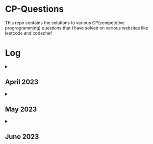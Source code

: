 # CP-Questions
This repo contains the solutions to various CP(competetive progrogramming) questions that I have solved on various websites like leetcode and codechef

# Log

<details>
<summary><h2>April 2023</h2></summary>
<table>
    <tr>
      <th>Date</th>
      <th>Question Numbers</th>
      <th>Question Names</th>
      <th>Languages</th>
    </tr>
    <tr>
      <td>03/04/2023</td>
      <td><a href="https://github.com/DaveyDark/cp-questions/blob/master/leetcode/881.rs">Leetcode#881</a> </td>
      <td>Boats to Save People</td>
      <td>Rust</td>
    </tr>
    <tr>
      <td>04/04/2023</td>
      <td><a href="https://github.com/DaveyDark/cp-questions/blob/master/leetcode/2405.rs">Leetcode#2405</a> </td>
      <td>Optimal Partition of String</td>
      <td>Rust</td>
    </tr>
    <tr>
      <td>05/04/2023</td>
      <td><a href="https://github.com/DaveyDark/cp-questions/blob/master/leetcode/2300.rs">Leetcode#2300</a> </td>
      <td>Successful Pairs of Spells and Potions</td>
      <td>Rust</td>
    </tr>
    <tr>
      <td>06/04/2023</td>
      <td><a href="https://github.com/DaveyDark/cp-questions/blob/master/leetcode/1254.rs">Leetcode#1254</a> </td>
      <td>Number of Closed Islands</td>
      <td>Rust</td>
    </tr>
    <tr>
      <td>07/04/2023</td>
      <td><a href="https://github.com/DaveyDark/cp-questions/blob/master/leetcode/1020.rs">Leetcode#1020</a> </td>
      <td>Number of Enclaves</td>
      <td>Rust</td>
    </tr>
    <tr>
      <td>08/04/2023</td>
      <td><a href="https://github.com/DaveyDark/cp-questions/blob/master/leetcode/704.rs">Leetcode#704</a> </td>
      <td>Binary Search</td>
      <td>Rust</td>
    </tr>
    <tr>
      <td>09/04/2023</td>
      <td>
      <a href="https://github.com/DaveyDark/cp-questions/blob/master/leetcode/52.rs">Leetcode#52</a>
      <br>
      <a href="https://github.com/DaveyDark/cp-questions/blob/master/leetcode/53.rs">Leetcode#53</a>
      </td>
      <td>
      Contains Duplicate
      <br>
      Maximum Subarray
      </td>
      <td>Rust</td>
    </tr>
    <tr>
      <td>10/04/2023</td>
      <td>
      <a href="https://github.com/DaveyDark/cp-questions/blob/master/leetcode/1.rs">Leetcode#1</a>
      <br>
      <a href="https://github.com/DaveyDark/cp-questions/blob/master/leetcode/88.rs">Leetcode#88</a>
      </td>
	  <td>
      Two Sum
      <br>
      Merge Sorted Array
      </td>
      <td>Rust</td>
    </tr>
    <tr>
      <td>11/04/2023</td>
      <td>
      <a href="https://github.com/DaveyDark/cp-questions/blob/master/leetcode/121.rs">Leetcode#121</a>
      <br>
      <a href="https://github.com/DaveyDark/cp-questions/blob/master/leetcode/350.rs">Leetcode#350</a>
      </td>
	  <td>
      Best Time to Buy and Sell Stock
      <br>
      Intersection of Two Arrays II
      </td>
      <td>Rust</td>
    </tr>
    <tr>
      <td>12/04/2023</td>
      <td>
      <a href="https://github.com/DaveyDark/cp-questions/blob/master/leetcode/566.rs">Leetcode#566</a> 
      <br>
      <a href="https://github.com/DaveyDark/cp-questions/blob/master/leetcode/118.rs">Leetcode#118</a> 
      </td>
	  <td>
      Reshape The Matrix
      <br>
      Pascal's Triangle
      </td>
      <td>Rust</td>
    </tr>
    <tr>
      <td>13/04/2023</td>
      <td>
      <a href="https://github.com/DaveyDark/cp-questions/blob/master/leetcode/36.rs">Leetcode#36</a> 
      <br>
      <a href="https://github.com/DaveyDark/cp-questions/blob/master/leetcode/74.rs">Leetcode#74</a> 
      </td>
	  <td>
      Valid Sudoku
      <br>
      Search a 2D Matrix
      </td>
      <td>Rust</td>
    </tr>
    <tr>
      <td>14/04/2023</td>
      <td>
      <a href="https://github.com/DaveyDark/cp-questions/blob/master/leetcode/242.rs">Leetcode#242</a> 
      <br>
      <a href="https://github.com/DaveyDark/cp-questions/blob/master/leetcode/383.rs">Leetcode#383</a> 
      <br>
      <a href="https://github.com/DaveyDark/cp-questions/blob/master/leetcode/387.rs">Leetcode#387</a>
      </td>
	  <td>
      Valid Anagram
      <br>
      Ransom Note
      <br>
      First Unique Character in String
      </td>
      <td>Rust</td>
    </tr>
    <tr>
      <td>15/04/2023</td>
      <td>
      <a href="https://github.com/DaveyDark/cp-questions/blob/master/leetcode/141.cpp">Leetcode#141</a> 
      </td>
	  <td>
      Linked List Cycle
      </td>
      <td>C++</td>
    </tr>
    <tr>
      <td>16/04/2023</td>
      <td>
      <a href="https://github.com/DaveyDark/cp-questions/blob/master/leetcode/203.cpp">Leetcode#203</a> 
      <br>
      <a href="https://github.com/DaveyDark/cp-questions/blob/master/leetcode/206.cpp">Leetcode#206</a> 
      <br>
      <a href="https://github.com/DaveyDark/cp-questions/blob/master/leetcode/21.cpp">Leetcode#21</a>
      <br>
      <a href="https://github.com/DaveyDark/cp-questions/blob/master/leetcode/83.cpp">Leetcode#83</a>
      </td>
	  <td>
      Remove Linked List Elements
      <br>
      Reverse Linked List
      <br>
      Merge Two Sorted Lists
      <br>
      Remove Duplicates from Sorted List
      </td>
      <td>C++</td>
    </tr>
    <tr>
      <td>17/04/2023</td>
      <td>
      <a href="https://github.com/DaveyDark/cp-questions/blob/master/leetcode/20.rs">Leetcode#20</a> 
      <br>
      <a href="https://github.com/DaveyDark/cp-questions/blob/master/leetcode/232.rs">Leetcode#232</a> 
      </td>
      <td>
      Valid Parentheses
      <br>
      Implement Queue using Stacks
      </td>
      <td>Rust</td>
    </tr>
    <tr>
      <td>18/04/2023</td>
      <td>
      <a href="https://github.com/DaveyDark/cp-questions/blob/master/leetcode/144.cpp">Leetcode#144</a> 
      <br>
      <a href="https://github.com/DaveyDark/cp-questions/blob/master/leetcode/94.cpp">Leetcode#94</a> 
      <br>
      <a href="https://github.com/DaveyDark/cp-questions/blob/master/leetcode/145.cpp">Leetcode#145</a>
      </td>
	  <td>
      Binary Tree Preorder Traversal
      <br>
      Binary Tree Inorder Traversal
      <br>
      Binary Tree Postorder Traversal
      </td>
      <td>C++</td>
    </tr>
    <tr>
      <td>19/04/2023</td>
      <td>
      <a href="https://github.com/DaveyDark/cp-questions/blob/master/leetcode/102.cpp">Leetcode#102</a> 
      <br>
      <a href="https://github.com/DaveyDark/cp-questions/blob/master/leetcode/104.cpp">Leetcode#104</a> 
      <br>
      <a href="https://github.com/DaveyDark/cp-questions/blob/master/leetcode/101.cpp">Leetcode#101</a>
      </td>
	  <td>
      Binary Tree Level Order Traversal
      <br>
      Maximum Depth of Binary Tree
      <br>
      Symmetric Tree
      </td>
      <td>C++</td>
    </tr>
    <tr>
      <td>20/04/2023</td>
      <td>
      <a href="https://github.com/DaveyDark/cp-questions/blob/master/leetcode/112.cpp">Leetcode#112</a> 
      <br>
      <a href="https://github.com/DaveyDark/cp-questions/blob/master/leetcode/226.cpp">Leetcode#226</a> 
      </td>
      <td>
      Path Sum
      <br>
      Invert Binary Tree
      </td>
      <td>C++</td>
    </tr>
    <tr>
      <td>21/04/2023</td>
      <td>
      <a href="https://github.com/DaveyDark/cp-questions/blob/master/leetcode/700.cpp">Leetcode#701</a> 
      <br>
      <a href="https://github.com/DaveyDark/cp-questions/blob/master/leetcode/701.cpp">Leetcode#700</a> 
      </td>
      <td>
      Search in a Binary Search Tree
      <br>
      Insert into a Binary Search Tree
      </td>
      <td>C++</td>
    </tr>
    <tr>
      <td>22/04/2023</td>
      <td>
      <a href="https://github.com/DaveyDark/cp-questions/blob/master/leetcode/98.cpp">Leetcode#98</a> 
      <br>
      <a href="https://github.com/DaveyDark/cp-questions/blob/master/leetcode/653.cpp">Leetcode#653</a> 
      <br>
      <a href="https://github.com/DaveyDark/cp-questions/blob/master/leetcode/255.cpp">Leetcode#255</a> 
      <br>
      <a href="https://github.com/DaveyDark/cp-questions/blob/master/leetcode/278.rs">Leetcode#278</a> 
      <br>
      <a href="https://github.com/DaveyDark/cp-questions/blob/master/leetcode/35.rs">Leetcode#35</a> 
      </td>
      <td>
      Validate Binary Search Tree
      <br>
      Two Sum IV - Input is a BST
      <br>
      Lowest Common Ancestor of Binary Search Tree
      <br>
      First Bad Version
      <br>
      Search Insert Position
      </td>
      <td>C++, Rust</td>
    </tr>
    <tr>
      <td>23/04/2023</td>
      <td>
      <a href="https://github.com/DaveyDark/cp-questions/blob/master/leetcode/977.rs">Leetcode#977</a> 
      </td>
      <td>
      Squares of a Sorted Array
      </td>
      <td>Rust</td>
    </tr>
    <tr>
      <td>24/04/2023</td>
      <td>
      <a href="https://github.com/DaveyDark/cp-questions/blob/master/leetcode/189.rs">Leetcode#189</a> 
      <br>
      <a href="https://github.com/DaveyDark/cp-questions/blob/master/leetcode/283.rs">Leetcode#283</a> 
      <br>
      <a href="https://github.com/DaveyDark/cp-questions/blob/master/leetcode/167.rs">Leetcode#167</a> 
      </td>
      <td>
      Rotate Array
      <br>
      Move Zeroes
      <br>
      Two Sum II - Array is Sorted
      </td>
      <td>Rust</td>
    </tr>
    <tr>
      <td>25/04/2023</td>
      <td>
      <a href="https://github.com/DaveyDark/cp-questions/blob/master/leetcode/344.java">Leetcode#344</a> 
      <br>
      <a href="https://github.com/DaveyDark/cp-questions/blob/master/leetcode/557.java">Leetcode#557</a> 
      </td>
      <td>
      Reverse String
      <br>
      Reverse Words in a String III
      </td>
      <td>Java</td>
    </tr>
    <tr>
      <td>26/04/2023</td>
      <td>
      <a href="https://github.com/DaveyDark/cp-questions/blob/master/leetcode/876.cpp">Leetcode#876</a> 
      <br>
      <a href="https://github.com/DaveyDark/cp-questions/blob/master/leetcode/19.cpp">Leetcode#19</a> 
      </td>
      <td>
      Middle of Linked List
      <br>
      Remove Nth Node from End of List
      </td>
      <td>C++</td>
    </tr>
    <tr>
      <td>27/04/2023</td>
      <td>
      <a href="https://github.com/DaveyDark/cp-questions/blob/master/leetcode/3.rs">Leetcode#3</a> 
      <br>
      <a href="https://github.com/DaveyDark/cp-questions/blob/master/leetcode/567.rs">Leetcode#567</a> 
      </td>
      <td>
      Longest Substring Without Repeating Characters
      <br>
      Permutation in String
      </td>
      <td>Rust</td>
    </tr>
    <tr>
      <td>28/04/2023</td>
      <td>
      <a href="https://github.com/DaveyDark/cp-questions/blob/master/leetcode/733.rs">Leetcode#733</a> 
      <br>
      <a href="https://github.com/DaveyDark/cp-questions/blob/master/leetcode/695.rs">Leetcode#695</a> 
      </td>
      <td>
      Flood Fill
      <br>
      Max Area of Island
      </td>
      <td>Rust</td>
    </tr>
    <tr>
      <td>29/04/2023</td>
      <td>
      <a href="https://github.com/DaveyDark/cp-questions/blob/master/leetcode/618.cpp">Leetcode#618</a> 
      <br>
      <a href="https://github.com/DaveyDark/cp-questions/blob/master/leetcode/116.cpp">Leetcode#116</a> 
      </td>
      <td>
      Merge Two Binary Trees
      <br>
      Populating Next Right Pointers in Each Node
      </td>
      <td>C++</td>
    </tr>
    <tr>
      <td>30/04/2023</td>
      <td>
      <a href="https://github.com/DaveyDark/cp-questions/blob/master/leetcode/542.rs">Leetcode#542</a> 
      <br>
      <a href="https://github.com/DaveyDark/cp-questions/blob/master/leetcode/994.rs">Leetcode#994</a> 
      </td>
      <td>
      01 Matrix
      <br>
      Rotting Oranges
      </td>
      <td>Rust</td>
    </tr>
</table>

</details>
<details>
<summary><h2>May 2023</h2></summary>
<table>
    <tr>
      <th>Date</th>
      <th>Question Numbers</th>
      <th>Question Names</th>
      <th>Languages</th>
    </tr>
    <tr>
      <td>01/05/2023</td>
      <td>
      <a href="https://github.com/DaveyDark/cp-questions/blob/master/leetcode/21.cpp">Leetcode#21</a> 
      <br>
      <a href="https://github.com/DaveyDark/cp-questions/blob/master/leetcode/206.cpp">Leetcode#206</a> 
      </td>
      <td>
      Merge Two Sorted Lists
      <br>
      Reverse Linked List
      </td>
      <td>C++</td>
    </tr>
    <tr>
      <td>02/05/2023</td>
      <td>
      <a href="https://github.com/DaveyDark/cp-questions/blob/master/leetcode/77.rs">Leetcode#77</a> 
      <br>
      <a href="https://github.com/DaveyDark/cp-questions/blob/master/leetcode/46.rs">Leetcode#46</a> 
      <br>
      <a href="https://github.com/DaveyDark/cp-questions/blob/master/leetcode/784.rs">Leetcode#784</a> 
      </td>
      <td>
      Combinations
      <br>
      Permutations
      <br>
      Letter Case Permutation
      </td>
      <td>Rust</td>
    </tr>
    <tr>
      <td>03/05/2023</td>
      <td>
      <a href="https://github.com/DaveyDark/cp-questions/blob/master/leetcode/70.rs">Leetcode#70</a> 
      <br>
      <a href="https://github.com/DaveyDark/cp-questions/blob/master/leetcode/198.rs">Leetcode#198</a> 
      <br>
      <a href="https://github.com/DaveyDark/cp-questions/blob/master/leetcode/20.rs">Leetcode#20</a> 
      </td>
      <td>
      Climbing Stairs
      <br>
      House Robber
      <br>
      Triangle
      </td>
      <td>Rust</td>
    </tr>
    <tr>
      <td>04/05/2023</td>
      <td>
      <a href="https://github.com/DaveyDark/cp-questions/blob/master/leetcode/231.rs">Leetcode#231</a> 
      <br>
      <a href="https://github.com/DaveyDark/cp-questions/blob/master/leetcode/191.rs">Leetcode#191</a> 
      </td>
      <td>
      Power of Two
      <br>
      Number of 1 Bits
      </td>
      <td>Rust</td>
    </tr>
    <tr>
      <td>05/05/2023</td>
      <td>
      <a href="https://github.com/DaveyDark/cp-questions/blob/master/leetcode/190.rs">Leetcode#190</a> 
      <br>
      <a href="https://github.com/DaveyDark/cp-questions/blob/master/leetcode/136.rs">Leetcode#136</a> 
      </td>
      <td>
      Reverse Bits
      <br>
      Single Number
      </td>
      <td>Rust</td>
    </tr>
    <tr>
      <td>06/05/2023</td>
      <td>
      <a href="https://github.com/DaveyDark/cp-questions/blob/master/leetcode/2667.ts">Leetcode#2667</a> 
      <br>
      <a href="https://github.com/DaveyDark/cp-questions/blob/master/leetcode/2620.ts">Leetcode#2620</a> 
      </td>
      <td>
      Create Hello World Function
      <br>
      Counter
      </td>
      <td>TypeScript</td>
    </tr>
    <tr>
      <td>07/05/2023</td>
      <td>
      <a href="https://github.com/DaveyDark/cp-questions/blob/master/leetcode/2665.ts">Leetcode#2665</a> 
      </td>
      <td>
      Counter II
      </td>
      <td>TypeScript</td>
    </tr>
    <tr>
      <td>08/05/2023</td>
      <td>
      <a href="https://github.com/DaveyDark/cp-questions/blob/master/leetcode/2635.ts">Leetcode#2635</a> 
      </td>
      <td>
      Apply Transform Over Each Element in Array
      </td>
      <td>TypeScript</td>
    </tr>
    <tr>
      <td>09/05/2023</td>
      <td>
      <a href="https://github.com/DaveyDark/cp-questions/blob/master/leetcode/2634.ts">Leetcode#2634</a> 
      </td>
      <td>
      Filter Elements from Array
      </td>
      <td>TypeScript</td>
    </tr>
    <tr>
      <td>10/05/2023</td>
      <td>
      <a href="https://github.com/DaveyDark/cp-questions/blob/master/leetcode/2626.ts">Leetcode#2626</a> 
      </td>
      <td>
      Array Reduce Transformation
      </td>
      <td>TypeScript</td>
    </tr>
    <tr>
      <td>11/05/2023</td>
      <td>
      <a href="https://github.com/DaveyDark/cp-questions/blob/master/leetcode/2629.ts">Leetcode#2629</a> 
      </td>
      <td>
      Function Composition
      </td>
      <td>TypeScript</td>
    </tr>
    <tr>
      <td>12/05/2023</td>
      <td>
      <a href="https://github.com/DaveyDark/cp-questions/blob/master/leetcode/2666.ts">Leetcode#2666</a> 
      </td>
      <td>
      Allow One Function Call
      </td>
      <td>TypeScript</td>
    </tr>
    <tr>
      <td>13/05/2023</td>
      <td>
      <a href="https://github.com/DaveyDark/cp-questions/blob/master/leetcode/2623.ts">Leetcode#2623</a> 
      </td>
      <td>
      Memoize
      </td>
      <td>TypeScript</td>
    </tr>
    <tr>
      <td>14/05/2023</td>
      <td>
      <a href="https://github.com/DaveyDark/cp-questions/blob/master/leetcode/2632.ts">Leetcode#2632</a> 
      </td>
      <td>
      Curry
      </td>
      <td>TypeScript</td>
    </tr>
    <tr>
      <td>15/05/2023</td>
      <td>
      <a href="https://github.com/DaveyDark/cp-questions/blob/master/leetcode/2621.ts">Leetcode#2621</a> 
      </td>
      <td>
      <td>TypeScript</td>
      Sleep
      </td>
    </tr>
    <tr>
      <td>16/05/2023</td>
      <td>
      -
      </td>
      <td>
      -
      </td>
      <td>-</td>
    </tr>
   <tr>
      <td>17/05/2023</td>
      <td>
      - 
      </td>
      <td>
      -
      </td>
      <td>-</td>
    </tr>
    <tr>
      <td>18/05/2023</td>
      <td>
      <a href="https://github.com/DaveyDark/cp-questions/blob/master/leetcode/54.rs">Leetcode#54</a> 
      </td>
      <td>
      Spiral Matrix
      </td>
      <td>Rust</td>
    </tr>
    <tr>
      <td>19/05/2023</td>
      <td>
      <a href="https://github.com/DaveyDark/cp-questions/blob/master/leetcode/1952.rs">Leetcode#1952</a> 
      </td>
      <td>
      Three Divisors
      </td>
      <td>Rust</td>
    </tr>
    <tr>
      <td>20/05/2023</td>
      <td>
      <a href="https://github.com/DaveyDark/cp-questions/blob/master/leetcode/1859.rs">Leetcode#1859</a> 
      <br>
      <a href="https://github.com/DaveyDark/cp-questions/blob/master/leetcode/2553.rs">Leetcode#2553</a> 
      </td>
      <td>
      Sorting The Sentence
      <br>
      Separate the Digits in an Array
      </td>
      <td>Rust</td>
    </tr>
    <tr>
      <td>21/05/2023</td>
      <td>
      <a href="https://github.com/DaveyDark/cp-questions/blob/master/leetcode/389.java">Leetcode#389</a> 
      <br>
      <a href="https://github.com/DaveyDark/cp-questions/blob/master/leetcode/1768.rs">Leetcode#1768</a> 
      </td>
      <td>
      Find the Difference
      <br>
      Merge Two Strings Alternately
      </td>
      <td>Rust</td>
    </tr>
    <tr>
      <td>22/05/2023</td>
      <td>
      <a href="https://github.com/DaveyDark/cp-questions/blob/master/leetcode/1041.java">Leetcode#1041</a> 
      <br>
      <a href="https://github.com/DaveyDark/cp-questions/blob/master/leetcode/28.java">Leetcode#28</a> 
      </td>
      <td>
      Robot Bounded in Circle
      <br>
      Find the Index of the First Occurance in a String
      </td>
      <td>Java</td>
    </tr>
    <tr>
      <td>23/05/2023</td>
      <td>
      <a href="https://github.com/DaveyDark/cp-questions/blob/master/leetcode/2.cpp">Leetcode#2</a> 
      </td>
      <td>
      Add Two Numbers
      </td>
      <td>C++</td>
    </tr>
    <tr>
      <td>24/05/2023</td>
      <td>
      <a href="https://github.com/DaveyDark/cp-questions/blob/master/leetcode/50.rs">Leetcode#50</a> 
      </td>
      <td>
      Pow(x,n)
      </td>
      <td>C++</td>
    </tr>
    <tr>
      <td>25/05/2023</td>
      <td>
      <a href="https://github.com/DaveyDark/cp-questions/blob/master/leetcode/1572.rs">Leetcode#1572</a> 
      <br>
      <a href="https://github.com/DaveyDark/cp-questions/blob/master/leetcode/66.rs">Leetcode#66</a> 
      </td>
      <td>
      Matrix Diagonal Sum
      <br>
      Plus One
      </td>
      <td>Rust</td>
    </tr>
    <tr>
      <td>26/05/2023</td>
      <td>
      <a href="https://github.com/DaveyDark/cp-questions/blob/master/leetcode/1822.rs">Leetcode#1822</a> 
      <br>
      <a href="https://github.com/DaveyDark/cp-questions/blob/master/leetcode/1502.rs">Leetcode#1502</a> 
      </td>
      <td>
      Sign of the Product of an Array
      <br>
      Can Make Arithmatic Progression from Sequence
      </td>
      <td>Rust</td>
    </tr>
    <tr>
      <td>27/05/2023</td>
      <td>
      <a href="https://github.com/DaveyDark/cp-questions/blob/master/leetcode/13.rs">Leetcode#13</a> 
      <br>
      <a href="https://github.com/DaveyDark/cp-questions/blob/master/leetcode/896.rs">Leetcode#896</a> 
      </td>
      <td>
      Roman to Integer
      <br>
      Monotonic Array
      </td>
      <td>Rust</td>
    </tr>
    <tr>
      <td>28/05/2023</td>
      <td>
      <a href="https://github.com/DaveyDark/cp-questions/blob/master/leetcode/682.rs">Leetcode#682</a> 
      <br>
      <a href="https://github.com/DaveyDark/cp-questions/blob/master/leetcode/1672.rs">Leetcode#1672</a> 
      <br>
      <a href="https://github.com/DaveyDark/cp-questions/blob/master/leetcode/709.rs">Leetcode#709</a> 
      <br>
      <a href="https://github.com/DaveyDark/cp-questions/blob/master/leetcode/58.rs">Leetcode#58</a> 
      </td>
      <td>
      Baseball Game
      <br>
      Richest Customer Wealth
      <br>
      To Lower Case
      <br>
      Length of Last Word
      </td>
      <td>Rust</td>
    </tr>
    <tr>
      <td>29/05/2023</td>
      <td>
      <a href="https://github.com/DaveyDark/cp-questions/blob/master/leetcode/657.rs">Leetcode#657</a> 
      </td>
      <td>
      Robot Return to Origin
      </td>
      <td>Rust</td>
    </tr>
    <tr>
      <td>30/05/2023</td>
      <td>
      - 
      </td>
      <td>
      -
      </td>
      <td>-</td>
    </tr>
    <tr>
      <td>31/05/2023</td>
      <td>
      <a href="https://github.com/DaveyDark/cp-questions/blob/master/leetcode/1275.rs">Leetcode#1275</a> 
      </td>
      <td>
      Find Winner on a Tic Tac Toe Game
      </td>
      <td>Rust</td>
    </tr>
</table>
</details>

<details>
<summary><h2>June 2023</h2></summary>
<table>
    <tr>
      <th>Date</th>
      <th>Question Numbers</th>
      <th>Question Names</th>
      <th>Languages</th>
    </tr>
    <tr>
      <td>01/06/2023</td>
      <td>
      <a href="https://github.com/DaveyDark/cp-questions/blob/master/leetcode/459.rs">Leetcode#459</a> 
      </td>
      <td>
      Repeated Substring Pattern
      </td>
      <td>Rust</td>
    </tr>
    <tr>
      <td>02/06/2023</td>
      <td>
      <a href="https://github.com/DaveyDark/cp-questions/blob/master/leetcode/1071.rs">Leetcode#1071</a> 
      </td>
      <td>
      Greatest Common Divisor of Strings
      </td>
      <td>Rust</td>
    </tr>
    <tr>
      <td>03/06/2023</td>
      <td>
      <a href="https://github.com/DaveyDark/cp-questions/blob/master/leetcode/1431.rs">Leetcode#1431</a> 
      </td>
      <td>
      Kids With the Greatest Number of Candies
      </td>
      <td>Rust</td>
    </tr>
    <tr>
      <td>04/06/2023</td>
      <td>
      <a href="https://github.com/DaveyDark/cp-questions/blob/master/leetcode/345.rs">Leetcode#345</a> 
      </td>
      <td>
      Reverse Vowels of a String
      </td>
      <td>Rust</td>
    </tr>
    <tr>
      <td>05/06/2023</td>
      <td>
      <a href="https://github.com/DaveyDark/cp-questions/blob/master/leetcode/151.rs">Leetcode#151</a> 
      </td>
      <td>
      Reverse Words in a String
      </td>
      <td>Rust</td>
    </tr>
    <tr>
      <td>06/06/2023</td>
      <td>
      <a href="https://github.com/DaveyDark/cp-questions/blob/master/leetcode/392.rs">Leetcode#392</a> 
      </td>
      <td>
      Is Subsequence
      </td>
      <td>Rust</td>
    </tr>
    <tr>
      <td>07/06/2023</td>
      <td>
      <a href="https://github.com/DaveyDark/cp-questions/blob/master/leetcode/643.rs">Leetcode#643</a> 
      </td>
      <td>
      Is Subsequence
      </td>
      <td>Rust</td>
    </tr>
    <tr>
      <td>08/06/2023</td>
      <td>
      <a href="https://github.com/DaveyDark/cp-questions/blob/master/leetcode/1732.rs">Leetcode#1732</a> 
      </td>
      <td>
      Find the Highest Altitude
      </td>
      <td>Rust</td>
    </tr>
    <tr>
      <td>09/06/2023</td>
      <td>
      <a href="https://github.com/DaveyDark/cp-questions/blob/master/leetcode/860.rs">Leetcode#860</a> 
      </td>
      <td>
      Lemonade Change
      </td>
      <td>Rust</td>
    </tr>
    <tr>
      <td>10/06/2023</td>
      <td>
      <a href="https://github.com/DaveyDark/cp-questions/blob/master/leetcode/73.rs">Leetcode#73</a> 
      </td>
      <td>
      Set Matrix Zeroes
      </td>
      <td>Rust</td>
    </tr>
    <tr>
      <td>11/06/2023</td>
      <td>
      <a href="https://github.com/DaveyDark/cp-questions/blob/master/leetcode/445.cpp">Leetcode#445</a> 
      </td>
      <td>
      Add Two Numbers II
      </td>
      <td>C++</td>
    </tr>
    <tr>
      <td>12/06/2023</td>
      <td>
      <a href="https://github.com/DaveyDark/cp-questions/blob/master/leetcode/238.rs">Leetcode#238</a> 
      </td>
      <td>
      Product of an Array Except Self
      </td>
      <td>Rust</td>
    </tr>
    <tr>
      <td>12/06/2023</td>
      <td>
      <a href="https://github.com/DaveyDark/cp-questions/blob/master/leetcode/238.rs">Leetcode#238</a> 
      </td>
      <td>
      Product of an Array Except Self
      </td>
      <td>Rust</td>
    </tr>
    <tr>
      <td>13/06/2023</td>
      <td>
      <a href="https://github.com/DaveyDark/cp-questions/blob/master/leetcode/2352.rs">Leetcode#2352</a> 
      <br>
      <a href="https://github.com/DaveyDark/cp-questions/blob/master/leetcode/288.java">Leetcode#288</a> 
      </td>
      <td>
      Equal Row and Column Pairs
      <br>
      Summary Ranges
      </td>
      <td>Rust, Java</td>
    </tr>
    <tr>
      <td>14/06/2023</td>
      <td>
      <a href="https://github.com/DaveyDark/cp-questions/blob/master/leetcode/530.cpp">Leetcode#530</a> 
      </td>
      <td>
      Minimum Absolute Difference in BST
      </td>
      <td>C++</td>
    </tr>
    <tr>
      <td>15/06/2023</td>
      <td>
      <a href="https://github.com/DaveyDark/cp-questions/blob/master/leetcode/1161.cpp">Leetcode#1161</a> 
      </td>
      <td>
      Maximum Level Sum of Binary Tree
      </td>
      <td>C++</td>
    </tr>
    <tr>
      <td>16/06/2023</td>
      <td>
      <a href="https://github.com/DaveyDark/cp-questions/blob/master/leetcode/605.java">Leetcode#605</a> 
      </td>
      <td>
      Can Place Flowers
      </td>
      <td>Java</td>
    </tr>
    <tr>
      <td>17/06/2023</td>
      <td>
      - 
      </td>
      <td>
      -
      </td>
      <td>-</td>
    </tr>
    <tr>
      <td>18/06/2023</td>
      <td>
      <a href="https://github.com/DaveyDark/cp-questions/blob/master/leetcode/605.java">Leetcode#605</a> 
      </td>
      <td>
      Can Place Flowers
      </td>
      <td>Java</td>
    </tr>
    <tr>
      <td>19/06/2023</td>
      <td>
      <a href="https://github.com/DaveyDark/cp-questions/blob/master/leetcode/724.rs">Leetcode#724</a> 
      </td>
      <td>
      Find Pivot Index
      </td>
      <td>Rust</td>
    </tr>
    <tr>
      <td>20/06/2023</td>
      <td>
      - 
      </td>
      <td>
      -
      </td>
      <td>-</td>
    </tr>
    <tr>
      <td>21/06/2023</td>
      <td>
      - 
      </td>
      <td>
      -
      </td>
      <td>-</td>
    </tr>
    <tr>
      <td>22/06/2023</td>
      <td>
      <a href="https://github.com/DaveyDark/cp-questions/blob/master/leetcode/2215.rs">Leetcode#2215</a> 
      </td>
      <td>
      Find the Difference of Two Arrays
      </td>
      <td>Rust</td>
    </tr>
    <tr>
      <td>23/06/2023</td>
      <td>
      <a href="https://github.com/DaveyDark/cp-questions/blob/master/leetcode/334.rs">Leetcode#334</a> 
      </td>
      <td>
      Increasing Triplet Subsequence
      </td>
      <td>Rust</td>
    </tr>
    <tr>
      <td>24/06/2023</td>
      <td>
      <a href="https://github.com/DaveyDark/cp-questions/blob/master/leetcode/11.java">Leetcode#11</a> 
      <br>
      <a href="https://github.com/DaveyDark/cp-questions/blob/master/leetcode/1679.java">Leetcode#1679</a> 
      <br>
      <a href="https://github.com/DaveyDark/cp-questions/blob/master/leetcode/1004.java">Leetcode#1004</a> 
      <br>
      <a href="https://github.com/DaveyDark/cp-questions/blob/master/leetcode/1493.java">Leetcode#1493</a> 
      </td>
      <td>
      Container With Most Water
      <br>
      Max Number of K-Sum Pairs
      <br>
      Max Consecutive Ones III
      <br>
      Longest Subarray of 1's After Deleting One Element
      </td>
      <td>Java</td>
    </tr>
    <tr>
      <td>25/06/2023</td>
      <td>
      <a href="https://github.com/DaveyDark/cp-questions/blob/master/leetcode/2390.rs">Leetcode#2390</a> 
      </td>
      <td>
      Removing Stars From a String
      </td>
      <td>Rust</td>
    </tr>
    <tr>
      <td>26/06/2023</td>
      <td>
      <a href="https://github.com/DaveyDark/cp-questions/blob/master/leetcode/1207.rs">Leetcode#1207</a> 
      </td>
      <td>
      Unique Number of Occurances
      </td>
      <td>Rust</td>
    </tr>
    <tr>
      <td>27/06/2023</td>
      <td>
      <a href="https://github.com/DaveyDark/cp-questions/blob/master/leetcode/933.rs">Leetcode#933</a> 
      </td>
      <td>
      Number of Recent Calls
      </td>
      <td>Rust</td>
    </tr>
    <tr>
      <td>28/06/2023</td>
      <td>
      <a href="https://github.com/DaveyDark/cp-questions/blob/master/leetcode/1791.rs">Leetcode#1791</a> 
      </td>
      <td>
      Find Center of Graph
      </td>
      <td>Rust</td>
    </tr>
    <tr>
      <td>29/06/2023</td>
      <td>
      <a href="https://github.com/DaveyDark/cp-questions/blob/master/leetcode/1351.rs">Leetcode#1351</a> 
      </td>
      <td>
      Count Negative Numbers in a Sorted Matrix
      </td>
      <td>Rust</td>
    </tr>
    <tr>
      <td>30/06/2023</td>
      <td>
      <a href="https://github.com/DaveyDark/cp-questions/blob/master/leetcode/8.java">Leetcode#8</a> 
      </td>
      <td>
      String to Integer(atoi)
      </td>
      <td>Java</td>
    </tr>
</details>
